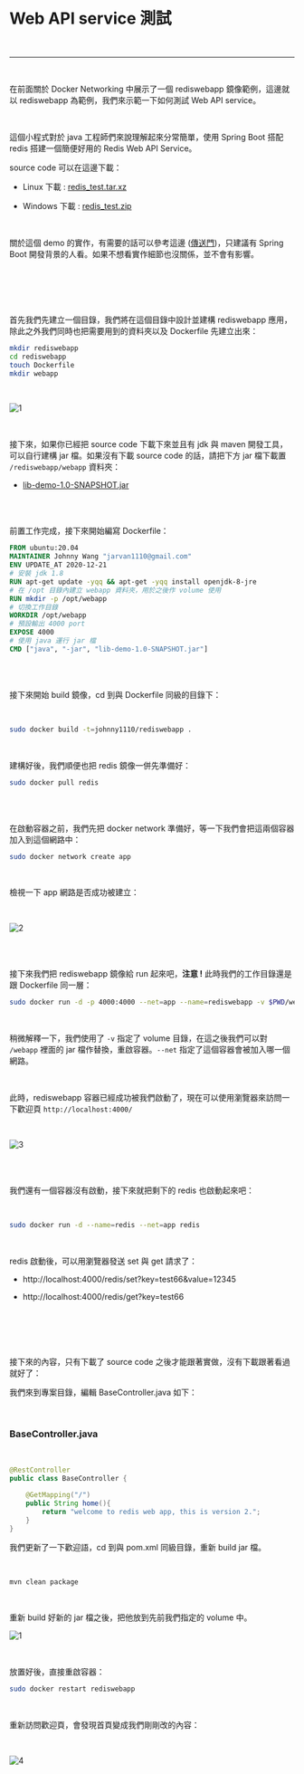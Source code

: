 # Web API service 測試

<br>

---

<br>

在前面關於 Docker Networking 中展示了一個 rediswebapp 鏡像範例，這邊就以 rediswebapp 為範例，我們來示範一下如何測試 Web API service。

<br>

這個小程式對於 java 工程師們來說理解起來分常簡單，使用 Spring Boot 搭配 redis 搭建一個簡便好用的 Redis Web API Service。

source code 可以在這邊下載：

* Linux 下載 : [redis_test.tar.xz](source_code_download/redis_test.tar.xz)

* Windows 下載 : [redis_test.zip](source_code_download/redis_test.zip)

<br>

關於這個 demo 的實作，有需要的話可以參考這邊 ([傳送門](demo_code))，只建議有 Spring Boot 開發背景的人看。如果不想看實作細節也沒關係，並不會有影響。


<br>
<br>
<br>
<br>

首先我們先建立一個目錄，我們將在這個目錄中設計並建構 rediswebapp 應用，除此之外我們同時也把需要用到的資料夾以及 Dockerfile 先建立出來：

```bash
mkdir rediswebapp
cd rediswebapp
touch Dockerfile
mkdir webapp
```

<br>

![1](imgs/1.png)

<br>

接下來，如果你已經把 source code 下載下來並且有 jdk 與 maven 開發工具，可以自行建構 jar 檔。如果沒有下載 source code 的話，請把下方 jar 檔下載置 `/rediswebapp/webapp` 資料夾：

* [lib-demo-1.0-SNAPSHOT.jar](rediswebapp/lib-demo-1.0-SNAPSHOT.jar)

<br>
<br>

前置工作完成，接下來開始編寫 Dockerfile：

```dockerfile
FROM ubuntu:20.04
MAINTAINER Johnny Wang "jarvan1110@gmail.com"
ENV UPDATE_AT 2020-12-21
# 安裝 jdk 1.8
RUN apt-get update -yqq && apt-get -yqq install openjdk-8-jre
# 在 /opt 目錄內建立 webapp 資料夾，用於之後作 volume 使用
RUN mkdir -p /opt/webapp
# 切換工作目錄
WORKDIR /opt/webapp
# 預設輸出 4000 port
EXPOSE 4000
# 使用 java 運行 jar 檔
CMD ["java", "-jar", "lib-demo-1.0-SNAPSHOT.jar"]
```

<br>
<br>

接下來開始 build 鏡像，cd 到與 Dockerfile 同級的目錄下：

<br>

```bash
sudo docker build -t=johnny1110/rediswebapp .
```

<br>

建構好後，我們順便也把 redis 鏡像一併先準備好：

```bash
sudo docker pull redis
```

<br>
<br>

在啟動容器之前，我們先把 docker network 準備好，等一下我們會把這兩個容器加入到這個網路中：

```bash
sudo docker network create app
```

<br>

檢視一下 app 網路是否成功被建立：

<br>

![2](imgs/2.png)

<br>
<br>

接下來我們把 rediswebapp 鏡像給 run 起來吧，__注意 !__ 此時我們的工作目錄還是跟 Dockerfile 同一層：

```bash
sudo docker run -d -p 4000:4000 --net=app --name=rediswebapp -v $PWD/webapp:/opt/webapp johnny1110/rediswebapp
```

<br>

稍微解釋一下，我們使用了 `-v` 指定了 volume 目錄，在這之後我們可以對 `/webapp` 裡面的 jar 檔作替換，重啟容器。`--net` 指定了這個容器會被加入哪一個網路。

<br>

此時，rediswebapp 容器已經成功被我們啟動了，現在可以使用瀏覽器來訪問一下歡迎頁 `http://localhost:4000/`

<br>

![3](imgs/3.png)

<br>
<br>

我們還有一個容器沒有啟動，接下來就把剩下的 redis 也啟動起來吧：

<br>

```bash
sudo docker run -d --name=redis --net=app redis
```

<br>

 redis 啟動後，可以用瀏覽器發送 set 與 get 請求了：

 * http://localhost:4000/redis/set?key=test66&value=12345

 * http://localhost:4000/redis/get?key=test66


<br>
<br>
<br>
<br>

接下來的內容，只有下載了 source code 之後才能跟著實做，沒有下載跟著看過就好了：

我們來到專案目錄，編輯 BaseController.java 如下：

<br>

### BaseController.java

<br>

```java
@RestController
public class BaseController {

    @GetMapping("/")
    public String home(){
        return "welcome to redis web app, this is version 2.";
    }
}
```

我們更新了一下歡迎語，cd 到與 pom.xml 同級目錄，重新 build jar 檔。

<br>

```bash
mvn clean package
```

<br>


重新 build 好新的 jar 檔之後，把他放到先前我們指定的 volume 中。

![1](imgs/1.jpg)

<br>

放置好後，直接重啟容器：

```bash
sudo docker restart rediswebapp
```

<br>

重新訪問歡迎頁，會發現首頁變成我們剛剛改的內容：

<br>

![4](imgs/4.png)
